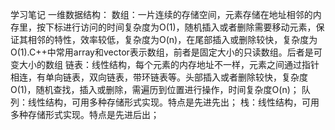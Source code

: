 学习笔记
一维数据结构：
数组：一片连续的存储空间，元素存储在地址相邻的内存里，按下标进行访问的时间复杂度为O(1)，随机插入或者删除需要移动元素，保证其相邻的特性，效率较低，复杂度为O(n)，在尾部插入或删除较快，复杂度为O(1).C++中常用array和vector表示数组，前者是固定大小的只读数组。后者是可变大小的数组
链表：线性结构，每个元素的内存地址不一样，元素之间通过指针相连，有单向链表，双向链表，带环链表等。头部插入或者删除较快，复杂度O(1)，随机查找，插入或删除，需遍历到位置进行操作，时间复杂度O(n)；
队列：线性结构，可用多种存储形式实现。特点是先进先出；
栈：线性结构，可用多种存储形式实现。特点是先进后出；